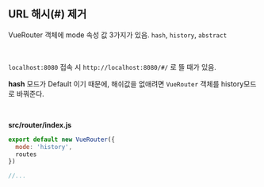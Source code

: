 
## URL 해시(#) 제거

VueRouter 객체에 mode 속성 값 3가지가 있음. `hash`, `history`, `abstract`

&nbsp;

`localhost:8080` 접속 시 `http://localhost:8080/#/` 로 뜰 때가 있음.

**hash** 모드가 Default 이기 때문에, 해쉬값을 없애려면 `VueRouter` 객체를 history모드로 바꿔준다.

&nbsp;

**src/router/index.js**
```javascript
export default new VueRouter({
  mode: 'history',
  routes
})

//...
```